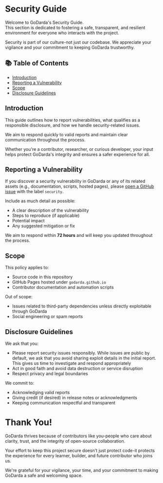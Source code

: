 # Security Guide

Welcome to GoDarda's Security Guide.  
This section is dedicated to fostering a safe, transparent, and resilient environment for everyone who interacts with the project.

Security is part of our culture-not just our codebase. We appreciate your vigilance and your commitment to keeping GoDarda trustworthy.

## 📚 Table of Contents

- [Introduction](#introduction)
- [Reporting a Vulnerability](#reporting-a-vulnerability)
- [Scope](#scope)
- [Disclosure Guidelines](#disclosure-guidelines)

## Introduction

This guide outlines how to report vulnerabilities, what qualifies as a responsible disclosure, and how we handle security-related issues.  

We aim to respond quickly to valid reports and maintain clear communication throughout the process.

Whether you're a contributor, researcher, or curious developer, your input helps protect GoDarda's integrity and ensures a safer experience for all.

## Reporting a Vulnerability

If you discover a security vulnerability in GoDarda or any of its related assets (e.g., documentation, scripts, hosted pages), please [open a GitHub issue](https://github.com/godarda/godarda.github.io/issues) with the label `security`.

Include as much detail as possible:
- A clear description of the vulnerability
- Steps to reproduce (if applicable)
- Potential impact
- Any suggested mitigation or fix

We aim to respond within **72 hours** and will keep you updated throughout the process.

## Scope

This policy applies to:
- Source code in this repository
- GitHub Pages hosted under `godarda.github.io`
- Contributor documentation and automation scripts

Out of scope:
- Issues related to third-party dependencies unless directly exploitable through GoDarda
- Social engineering or spam reports

## Disclosure Guidelines

We ask that you:
- Please report security issues responsibly. While issues are public by default, we ask that you avoid sharing exploit details in the initial report. This gives us time to investigate and respond appropriately
- Act in good faith and avoid data destruction or service disruption
- Respect privacy and legal boundaries

We commit to:
- Acknowledging valid reports
- Giving credit (if desired) in release notes or acknowledgments
- Keeping communication respectful and transparent

# Thank You!

GoDarda thrives because of contributors like you-people who care about clarity, trust, and the integrity of open-source collaboration.

Your effort to keep this project secure doesn't just protect code-it protects the experience for every learner, builder, and future contributor who joins us.

We're grateful for your vigilance, your time, and your commitment to making GoDarda a safe and welcoming space.